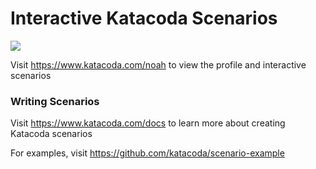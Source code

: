 # Interactive Katacoda Scenarios

[![](http://shields.katacoda.com/katacoda/noah/count.svg)](https://www.katacoda.com/noah "Get your profile on Katacoda.com")

Visit https://www.katacoda.com/noah to view the profile and interactive scenarios

### Writing Scenarios
Visit https://www.katacoda.com/docs to learn more about creating Katacoda scenarios

For examples, visit https://github.com/katacoda/scenario-example
